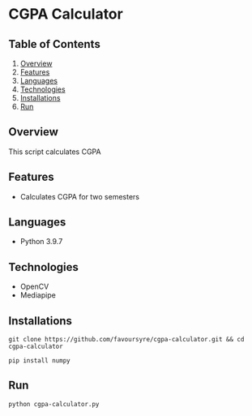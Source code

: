 # CGPA Calculator

## Table of Contents

1. [Overview](#overview)
2. [Features](#features)
3. [Languages](#languages)
4. [Technologies](#technologies)
5. [Installations](#installations)
6. [Run](#run)

## Overview

This script calculates CGPA

## Features

- Calculates CGPA for two semesters

## Languages

- Python 3.9.7

## Technologies

- OpenCV
- Mediapipe

## Installations

```shell
git clone https://github.com/favoursyre/cgpa-calculator.git && cd cgpa-calculator
```

```shell
pip install numpy
```

## Run

```bash
python cgpa-calculator.py
```
